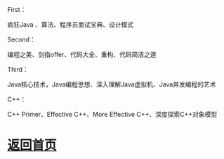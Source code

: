First：

疯狂Java 、算法、程序员面试宝典、设计模式

Second：

编程之美、剑指offer、代码大全、重构、代码简洁之道

Third：

Java核心技术，Java编程思想、深入理解Java虚拟机、Java并发编程的艺术

 

C++：

C++ Primer、Effective C++、More Effective C++、深度探索C++对象模型

# [返回首页](https://nanaoy.github.io/)

